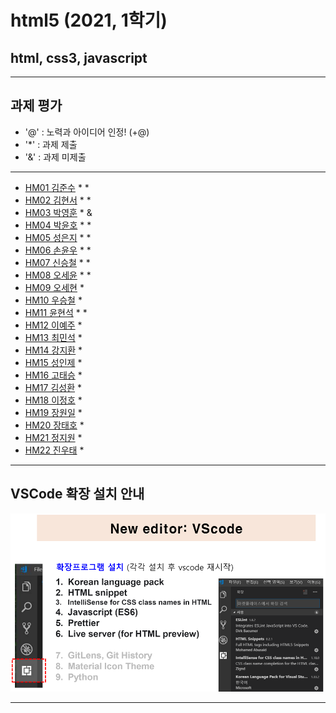 # html5 (2021, 1학기)
## html, css3, javascript
---
## 과제 평가
- '@' : 노력과 아이디어 인정! (+@)
- '*' : 과제 제출 
- '&' : 과제 미제출 
***
- [HM01	김준수](https://github.com/96wnstn/HM01) * *
- [HM02	김현서](https://github.com/HyunSeo0928/hm02) * *
- [HM03	박영훈](https://github.com/hunypark/hm03) * &
- [HM04	박윤호](https://github.com/yoonho0624/hm04) * *
- [HM05	성은지](https://github.com/eun-jiii/HM05) * *
- [HM06	손윤우](https://github.com/yunuu/hm06) * *
- [HM07	신승철](https://github.com/kdkh96/hm07x) * *
- [HM08	오세윤](https://github.com/chilledlife/HM08) * *
- [HM09	오세현](https://github.com/chilledlife/HM09) *
- [HM10	우승철](https://github.com/woo-seung-cheol/HM10) *
- [HM11	윤현석](https://github.com/yhs11116/HM11) * *
- [HM12	이예주](https://github.com/JJangyeJJangju/hm12) *
- [HM13	최민석](https://github.com/cmsinje/-hm13) *
- [HM14	강지환](https://github.com/qkqh9635/hm14) *
- [HM15	성인제](https://github.com/nsa32300/hm15) *
- [HM16	고태승](https://github.com/xotmddlsp2/HM16-) *
- [HM17	김성환](https://github.com/Seong-Hwan99/HM17) *
- [HM18	이정호](https://github.com/LOLMGs/HM18) *
- [HM19	장원일](https://github.com/jangeleven/HM19) *
- [HM20	장태호](https://github.com/HINEET/hm20) *
- [HM21	정지원](https://github.com/lalalalalra/hm21) *
- [HM22	진우태](https://github.com/Wjkdj/HM22) *
***
## VSCode 확장 설치 안내

![VSCode 확장 설치 안내](https://github.com/Redwoods/html5/blob/master/vscode_extensions.png)
***
